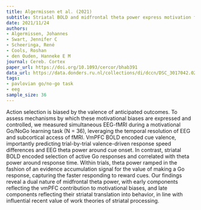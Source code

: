 ```yaml
---
title: Algermissen et al. (2021)
subtitle: Striatal BOLD and midfrontal theta power express motivation for action
date: 2021/11/24
authors:
- Algermissen, Johannes
- Swart, Jennifer C
- Scheeringa, René
- Cools, Roshan
- den Ouden, Hanneke E M
journal: Cereb. Cortex
paper_url: https://doi.org/10.1093/cercor/bhab391
data_url: https://data.donders.ru.nl/collections/di/dccn/DSC_3017042.02_604?6
tags:
- pavlovian go/no-go task
- eeg
sample_size: 36
---
```


Action selection is biased by the valence of anticipated outcomes. To assess mechanisms by which these motivational biases are expressed and controlled, we measured simultaneous EEG-fMRI during a motivational Go/NoGo learning task (N = 36), leveraging the temporal resolution of EEG and subcortical access of fMRI. VmPFC BOLD encoded cue valence, importantly predicting trial-by-trial valence-driven response speed differences and EEG theta power around cue onset. In contrast, striatal BOLD encoded selection of active Go responses and correlated with theta power around response time. Within trials, theta power ramped in the fashion of an evidence accumulation signal for the value of making a Go response, capturing the faster responding to reward cues. Our findings reveal a dual nature of midfrontal theta power, with early components reflecting the vmPFC contribution to motivational biases, and late components reflecting their striatal translation into behavior, in line with influential recent value of work theories of striatal processing.
